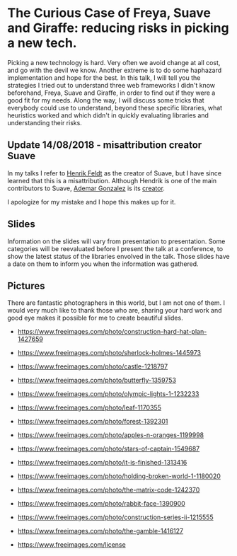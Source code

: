 # The Curious Case of Freya, Suave and Giraffe: reducing risks in picking a new tech.

Picking a new technology is hard. Very often we avoid change at all cost, and go with the devil we know. Another extreme is to do some haphazard implementation and hope for the best.
In this talk, I will tell you the strategies I tried out to understand three web frameworks I didn't know beforehand, Freya, Suave and Giraffe, in order to find out if they were a good fit for my needs. Along the way, I will discuss some tricks that everybody could use to understand, beyond these specific libraries, what heuristics worked and which didn't in quickly evaluating libraries and understanding their risks.

## Update 14/08/2018 - misattribution creator Suave

In my talks I refer to [Henrik Feldt](https://github.com/haf) as the creator of Suave, but I have since learned that this is a misattribution.
Although Hendrik is one of the main contributors to Suave, [Ademar Gonzalez](https://github.com/ademar) is its [creator](https://github.com/SuaveIO/suave/commit/cb8003f366efef5e09867285391b659a5e8e1039).

I apologize for my mistake and I hope this makes up for it.

## Slides
Information on the slides will vary from presentation to presentation.
Some categories will be reevaluated before I present the talk at a conference, to show the latest status of the libraries envolved in the talk.
Those slides have a date on them to inform you when the information was gathered.

## Pictures

There are fantastic photographers in this world, but I am not one of them.
I would very much like to thank those who are, sharing your hard work and good eye makes it possible for me to create beautiful slides.

* https://www.freeimages.com/photo/construction-hard-hat-plan-1427659
* https://www.freeimages.com/photo/sherlock-holmes-1445973
* https://www.freeimages.com/photo/castle-1218797
* https://www.freeimages.com/photo/butterfly-1359753
* https://www.freeimages.com/photo/olympic-lights-1-1232233
* https://www.freeimages.com/photo/leaf-1170355
* https://www.freeimages.com/photo/forest-1392301
* https://www.freeimages.com/photo/apples-n-oranges-1199998
* https://www.freeimages.com/photo/stars-of-captain-1549687
* https://www.freeimages.com/photo/it-is-finished-1313416
* https://www.freeimages.com/photo/holding-broken-world-1-1180020
* https://www.freeimages.com/photo/the-matrix-code-1242370
* https://www.freeimages.com/photo/rabbit-face-1390900
* https://www.freeimages.com/photo/construction-series-ii-1215555
* https://www.freeimages.com/photo/the-gamble-1416127

* https://www.freeimages.com/license